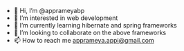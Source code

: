 - 👋 Hi, I’m @apprameyabp
- 👀 I’m interested in web development
- 🌱 I’m currently learning hibernate and spring frameworks
- 💞️ I’m looking to collaborate on the above frameworks
- 📫 How to reach me apprameya.appi@gmail.com

<!---
apprameyabp/apprameyabp is a ✨ special ✨ repository because its `README.md` (this file) appears on your GitHub profile.
You can click the Preview link to take a look at your changes.
--->
